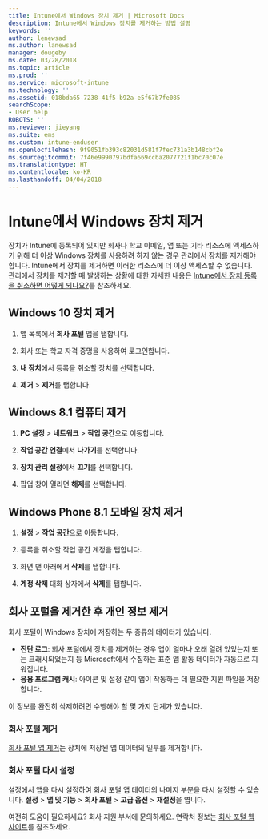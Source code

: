 ```yaml
---
title: Intune에서 Windows 장치 제거 | Microsoft Docs
description: Intune에서 Windows 장치를 제거하는 방법 설명
keywords: ''
author: lenewsad
ms.author: lanewsad
manager: dougeby
ms.date: 03/28/2018
ms.topic: article
ms.prod: ''
ms.service: microsoft-intune
ms.technology: ''
ms.assetid: 018bda65-7238-41f5-b92a-e5f67b7fe085
searchScope:
- User help
ROBOTS: ''
ms.reviewer: jieyang
ms.suite: ems
ms.custom: intune-enduser
ms.openlocfilehash: 9f9051fb393c82031d581f7fec731a3b148cbf2e
ms.sourcegitcommit: 7f46e9990797bdfa669ccba2077721f1bc70c07e
ms.translationtype: HT
ms.contentlocale: ko-KR
ms.lasthandoff: 04/04/2018
---
```

# <a name="remove-your-windows-device-from-intune"></a>Intune에서 Windows 장치 제거

장치가 Intune에 등록되어 있지만 회사나 학교 이메일, 앱 또는 기타 리소스에 액세스하기 위해 더 이상 Windows 장치를 사용하려 하지 않는 경우 관리에서 장치를 제거해야 합니다. Intune에서 장치를 제거하면 이러한 리소스에 더 이상 액세스할 수 없습니다. 관리에서 장치를 제거할 때 발생하는 상황에 대한 자세한 내용은 [Intune에서 장치 등록을 취소하면 어떻게 되나요?](what-happens-if-you-unenroll-your-device-from-intune-windows.md)를 참조하세요.

## <a name="remove-your-windows-10-device"></a>Windows 10 장치 제거

1.  앱 목록에서 **회사 포털** 앱을 탭합니다.

2.  회사 또는 학교 자격 증명을 사용하여 로그인합니다.

3.  **내 장치**에서 등록을 취소할 장치를 선택합니다.

4.  **제거** &gt; **제거**를 탭합니다.

## <a name="remove-your-windows-81-computer"></a>Windows 8.1 컴퓨터 제거

1.  **PC 설정** &gt; **네트워크** &gt; **작업 공간**으로 이동합니다.

2.  **작업 공간 연결**에서 **나가기**를 선택합니다.

3.  **장치 관리 설정**에서 **끄기**를 선택합니다.

4.  팝업 창이 열리면 **해제**를 선택합니다.

## <a name="remove-your-windows-phone-81-mobile-device"></a>Windows Phone 8.1 모바일 장치 제거

1.  **설정** &gt; **작업 공간**으로 이동합니다.

2.  등록을 취소할 작업 공간 계정을 탭합니다.

3.  화면 맨 아래에서 **삭제**를 탭합니다.

4.  **계정 삭제** 대화 상자에서 **삭제**를 탭합니다.

## <a name="removing-your-personal-information-after-removing-the-company-portal"></a>회사 포털을 제거한 후 개인 정보 제거

회사 포털이 Windows 장치에 저장하는 두 종류의 데이터가 있습니다.

-   **진단 로그**: 회사 포털에서 장치를 제거하는 경우 앱이 얼마나 오래 열려 있었는지 또는 크래시되었는지 등 Microsoft에서 수집하는 표준 앱 활동 데이터가 자동으로 지워집니다.
-   **응용 프로그램 캐시**: 아이콘 및 설정 같이 앱이 작동하는 데 필요한 지원 파일을 저장합니다.

이 정보를 완전히 삭제하려면 수행해야 할 몇 가지 단계가 있습니다.

### <a name="uninstall-the-company-portal"></a>회사 포털 제거  

[회사 포털 앱 제거](https://support.microsoft.com/help/4028003/windows-10-uninstall-apps-and-programs)는 장치에 저장된 앱 데이터의 일부를 제거합니다.  

### <a name="reset-the-company-portal"></a>회사 포털 다시 설정

설정에서 앱을 다시 설정하여 회사 포털 앱 데이터의 나머지 부분을 다시 설정할 수 있습니다. **설정** > **앱 및 기능** > **회사 포털** > **고급 옵션** > **재설정**을 엽니다.

여전히 도움이 필요하세요? 회사 지원 부서에 문의하세요. 연락처 정보는 [회사 포털 웹 사이트](https://portal.manage.microsoft.com#HelpDeskDialog)를 참조하세요.